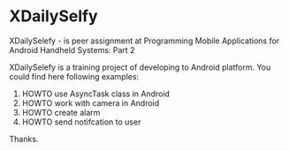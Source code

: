 # XDailySelfy
XDailySelefy - is peer assignment at Programming Mobile Applications for Android Handheld Systems: Part 2


XDailySelefy is a training project of developing to Android platform. You could find here following examples:
1) HOWTO use AsyncTask class in Android
2) HOWTO work with camera in Android
3) HOWTO create alarm
4) HOWTO send notifcation to user

Thanks.
